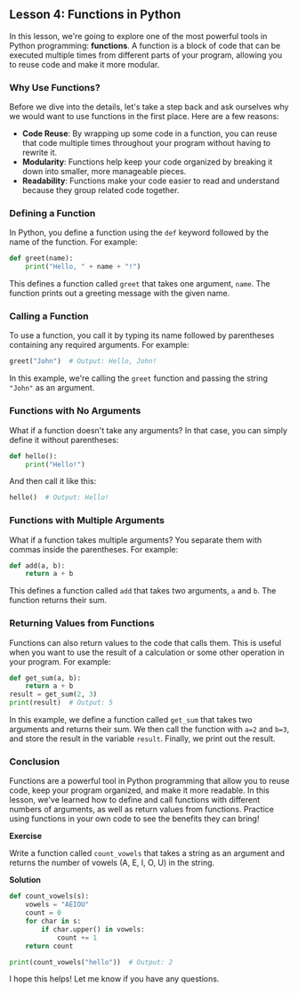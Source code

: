 ## Lesson 4: Functions in Python

In this lesson, we're going to explore one of the most powerful tools in Python programming: **functions**. A function is a block of code that can be executed multiple times from different parts of your program, allowing you to reuse code and make it more modular.

### Why Use Functions?

Before we dive into the details, let's take a step back and ask ourselves why we would want to use functions in the first place. Here are a few reasons:

- **Code Reuse**: By wrapping up some code in a function, you can reuse that code multiple times throughout your program without having to rewrite it.
- **Modularity**: Functions help keep your code organized by breaking it down into smaller, more manageable pieces.
- **Readability**: Functions make your code easier to read and understand because they group related code together.

### Defining a Function

In Python, you define a function using the `def` keyword followed by the name of the function. For example:

```python
def greet(name):
    print("Hello, " + name + "!")
```

This defines a function called `greet` that takes one argument, `name`. The function prints out a greeting message with the given name.

### Calling a Function

To use a function, you call it by typing its name followed by parentheses containing any required arguments. For example:

```python
greet("John")  # Output: Hello, John!
```

In this example, we're calling the `greet` function and passing the string `"John"` as an argument.

### Functions with No Arguments

What if a function doesn't take any arguments? In that case, you can simply define it without parentheses:

```python
def hello():
    print("Hello!")
```

And then call it like this:

```python
hello()  # Output: Hello!
```

### Functions with Multiple Arguments

What if a function takes multiple arguments? You separate them with commas inside the parentheses. For example:

```python
def add(a, b):
    return a + b
```

This defines a function called `add` that takes two arguments, `a` and `b`. The function returns their sum.

### Returning Values from Functions

Functions can also return values to the code that calls them. This is useful when you want to use the result of a calculation or some other operation in your program. For example:

```python
def get_sum(a, b):
    return a + b
result = get_sum(2, 3)
print(result)  # Output: 5
```

In this example, we define a function called `get_sum` that takes two arguments and returns their sum. We then call the function with `a=2` and `b=3`, and store the result in the variable `result`. Finally, we print out the result.

### Conclusion

Functions are a powerful tool in Python programming that allow you to reuse code, keep your program organized, and make it more readable. In this lesson, we've learned how to define and call functions with different numbers of arguments, as well as return values from functions. Practice using functions in your own code to see the benefits they can bring!

**Exercise**

Write a function called `count_vowels` that takes a string as an argument and returns the number of vowels (A, E, I, O, U) in the string.

**Solution**

```python
def count_vowels(s):
    vowels = "AEIOU"
    count = 0
    for char in s:
        if char.upper() in vowels:
            count += 1
    return count

print(count_vowels("hello"))  # Output: 2
```

I hope this helps! Let me know if you have any questions.

